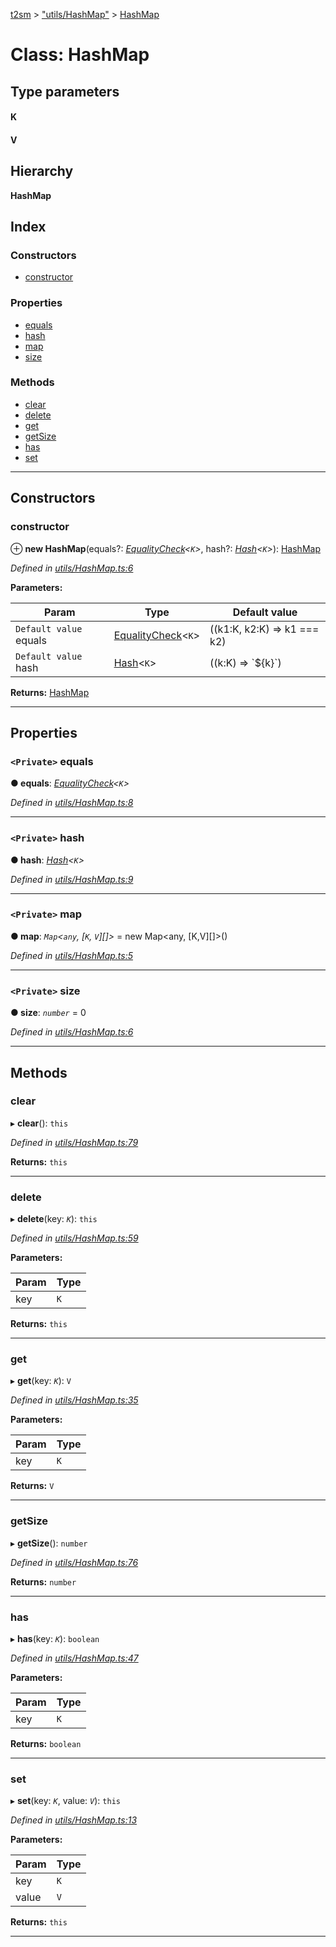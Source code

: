 [t2sm](../README.md) > ["utils/HashMap"](../modules/_utils_hashmap_.md) > [HashMap](../classes/_utils_hashmap_.hashmap.md)

# Class: HashMap

## Type parameters
#### K 
#### V 
## Hierarchy

**HashMap**

## Index

### Constructors

* [constructor](_utils_hashmap_.hashmap.md#constructor)

### Properties

* [equals](_utils_hashmap_.hashmap.md#equals)
* [hash](_utils_hashmap_.hashmap.md#hash)
* [map](_utils_hashmap_.hashmap.md#map)
* [size](_utils_hashmap_.hashmap.md#size)

### Methods

* [clear](_utils_hashmap_.hashmap.md#clear)
* [delete](_utils_hashmap_.hashmap.md#delete)
* [get](_utils_hashmap_.hashmap.md#get)
* [getSize](_utils_hashmap_.hashmap.md#getsize)
* [has](_utils_hashmap_.hashmap.md#has)
* [set](_utils_hashmap_.hashmap.md#set)

---

## Constructors

<a id="constructor"></a>

###  constructor

⊕ **new HashMap**(equals?: *[EqualityCheck](../modules/_utils_hashmap_.md#equalitycheck)<`K`>*, hash?: *[Hash](../modules/_utils_hashmap_.md#hash)<`K`>*): [HashMap](_utils_hashmap_.hashmap.md)

*Defined in [utils/HashMap.ts:6](https://github.com/soney/t2sm/blob/676b519/src/utils/HashMap.ts#L6)*

**Parameters:**

| Param | Type | Default value |
| ------ | ------ | ------ |
| `Default value` equals | [EqualityCheck](../modules/_utils_hashmap_.md#equalitycheck)<`K`> |  ((k1:K, k2:K) &#x3D;&gt; k1 &#x3D;&#x3D;&#x3D; k2) |
| `Default value` hash | [Hash](../modules/_utils_hashmap_.md#hash)<`K`> |  ((k:K) &#x3D;&gt; &#x60;${k}&#x60;) |

**Returns:** [HashMap](_utils_hashmap_.hashmap.md)

___

## Properties

<a id="equals"></a>

### `<Private>` equals

**● equals**: *[EqualityCheck](../modules/_utils_hashmap_.md#equalitycheck)<`K`>*

*Defined in [utils/HashMap.ts:8](https://github.com/soney/t2sm/blob/676b519/src/utils/HashMap.ts#L8)*

___
<a id="hash"></a>

### `<Private>` hash

**● hash**: *[Hash](../modules/_utils_hashmap_.md#hash)<`K`>*

*Defined in [utils/HashMap.ts:9](https://github.com/soney/t2sm/blob/676b519/src/utils/HashMap.ts#L9)*

___
<a id="map"></a>

### `<Private>` map

**● map**: *`Map`<`any`, [`K`, `V`][]>* =  new Map<any, [K,V][]>()

*Defined in [utils/HashMap.ts:5](https://github.com/soney/t2sm/blob/676b519/src/utils/HashMap.ts#L5)*

___
<a id="size"></a>

### `<Private>` size

**● size**: *`number`* = 0

*Defined in [utils/HashMap.ts:6](https://github.com/soney/t2sm/blob/676b519/src/utils/HashMap.ts#L6)*

___

## Methods

<a id="clear"></a>

###  clear

▸ **clear**(): `this`

*Defined in [utils/HashMap.ts:79](https://github.com/soney/t2sm/blob/676b519/src/utils/HashMap.ts#L79)*

**Returns:** `this`

___
<a id="delete"></a>

###  delete

▸ **delete**(key: *`K`*): `this`

*Defined in [utils/HashMap.ts:59](https://github.com/soney/t2sm/blob/676b519/src/utils/HashMap.ts#L59)*

**Parameters:**

| Param | Type |
| ------ | ------ |
| key | `K` |

**Returns:** `this`

___
<a id="get"></a>

###  get

▸ **get**(key: *`K`*): `V`

*Defined in [utils/HashMap.ts:35](https://github.com/soney/t2sm/blob/676b519/src/utils/HashMap.ts#L35)*

**Parameters:**

| Param | Type |
| ------ | ------ |
| key | `K` |

**Returns:** `V`

___
<a id="getsize"></a>

###  getSize

▸ **getSize**(): `number`

*Defined in [utils/HashMap.ts:76](https://github.com/soney/t2sm/blob/676b519/src/utils/HashMap.ts#L76)*

**Returns:** `number`

___
<a id="has"></a>

###  has

▸ **has**(key: *`K`*): `boolean`

*Defined in [utils/HashMap.ts:47](https://github.com/soney/t2sm/blob/676b519/src/utils/HashMap.ts#L47)*

**Parameters:**

| Param | Type |
| ------ | ------ |
| key | `K` |

**Returns:** `boolean`

___
<a id="set"></a>

###  set

▸ **set**(key: *`K`*, value: *`V`*): `this`

*Defined in [utils/HashMap.ts:13](https://github.com/soney/t2sm/blob/676b519/src/utils/HashMap.ts#L13)*

**Parameters:**

| Param | Type |
| ------ | ------ |
| key | `K` |
| value | `V` |

**Returns:** `this`

___

